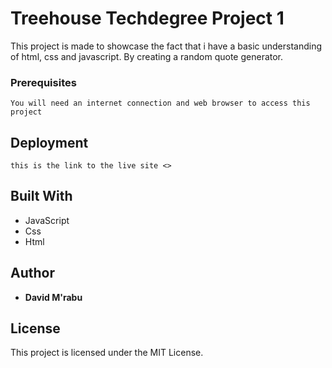 # Treehouse Techdegree Project 1

This project is made to showcase the fact that i have a basic understanding of html, css and javascript. By creating a random quote generator.


### Prerequisites

```
You will need an internet connection and web browser to access this project
```

## Deployment

```
this is the link to the live site <>
```
## Built With

* JavaScript
* Css
* Html

## Author

* **David M'rabu**


## License

This project is licensed under the MIT License.

